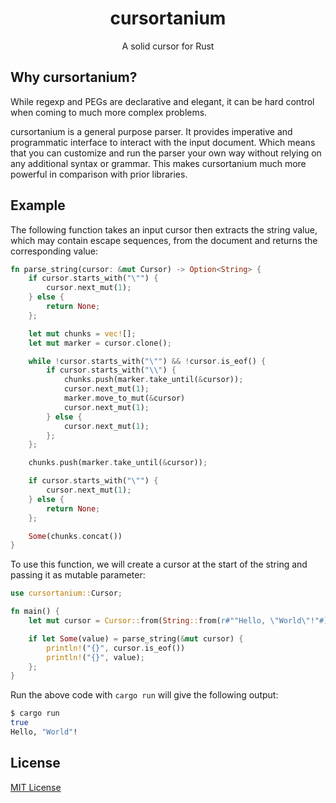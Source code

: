 <h1 align="center">
  cursortanium
</h1>

<p align="center">A solid cursor for Rust</p> 

## Why cursortanium?

While regexp and PEGs are declarative and elegant, it can be hard control when coming to much more complex problems.

cursortanium is a general purpose parser. It provides imperative and programmatic interface to interact with the input document. Which means that you can customize and run the parser your own way without relying on any additional syntax or grammar. This makes cursortanium much more powerful in comparison with prior libraries.

## Example

The following function takes an input cursor then extracts the string value, which may contain escape sequences, from the document and returns the corresponding value:

```rust
fn parse_string(cursor: &mut Cursor) -> Option<String> {
    if cursor.starts_with("\"") {
        cursor.next_mut(1);
    } else {
        return None;
    };

    let mut chunks = vec![];
    let mut marker = cursor.clone();

    while !cursor.starts_with("\"") && !cursor.is_eof() {
        if cursor.starts_with("\\") {
            chunks.push(marker.take_until(&cursor));
            cursor.next_mut(1);
            marker.move_to_mut(&cursor)
            cursor.next_mut(1);
        } else {
            cursor.next_mut(1);
        };
    };

    chunks.push(marker.take_until(&cursor));

    if cursor.starts_with("\"") {
        cursor.next_mut(1);
    } else {
        return None;
    };

    Some(chunks.concat())
}
```

To use this function, we will create a cursor at the start of the string and passing it as mutable parameter:

```rust
use cursortanium::Cursor;

fn main() {
    let mut cursor = Cursor::from(String::from(r#""Hello, \"World\"!"#));

    if let Some(value) = parse_string(&mut cursor) {
        println!("{}", cursor.is_eof())
        println!("{}", value);
    };
}
```

Run the above code with `cargo run` will give the following output:

```bash
$ cargo run
true
Hello, "World"!
```

## License

[MIT License](LICENSE)
